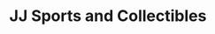 ---
title: "JJ Sports and Collectibles"
url: /blenheim/jj-sports-and-collectibles/
shop: collector
---
